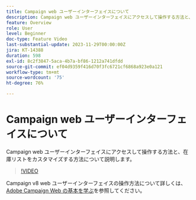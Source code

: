 ```yaml
---
title: Campaign web ユーザーインターフェイスについて
description: Campaign web ユーザーインターフェイスにアクセスして操作する方法と、在庫リストをカスタマイズする方法について説明します。AI を活用したナレッジアシスタントを確認します。
feature: Overview
role: User
level: Beginner
doc-type: Feature Video
last-substantial-update: 2023-11-29T00:00:00Z
jira: KT-14388
duration: 598
exl-id: 8c2f3847-5aca-4b7a-bf86-1212a741dfdd
source-git-commit: ef04d9359f416d70f3fc6721cf6868a923e0a121
workflow-type: tm+mt
source-wordcount: '75'
ht-degree: 76%

---
```


# Campaign web ユーザーインターフェイスについて

Campaign web ユーザーインターフェイスにアクセスして操作する方法と、在庫リストをカスタマイズする方法について説明します。

>[!VIDEO](https://video.tv.adobe.com/v/3427278/?learn=on)

Campaign v8 web ユーザーインターフェイスの操作方法について詳しくは、[Adobe Campaign Web の基本を学ぶ](https://experienceleague.adobe.com/docs/campaign-web/v8/start/get-started.html?lang=ja)を参照してください。
